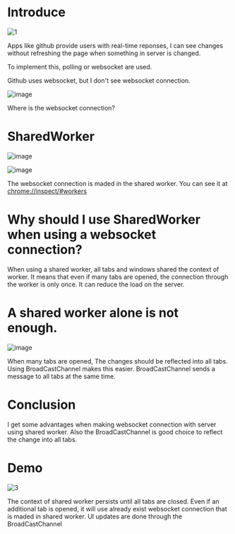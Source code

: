 # Introduce
![1](https://user-images.githubusercontent.com/49009864/166714532-e6de49f4-ff73-4862-aaa8-d6734e2f64cf.gif)

Apps like github provide users with real-time reponses,
I can see changes without refreshing the page when something in server is changed.

To implement this, polling or websocket are used.

Github uses websocket, but I don't see websocket connection.

![image](https://user-images.githubusercontent.com/49009864/166716878-9e16c085-2b07-4958-b148-8cfc4345cbc2.png)

Where is the websocket connection?

# SharedWorker

![image](https://user-images.githubusercontent.com/49009864/166717351-1e0966c9-f548-499f-8ff4-90a2b4d5ac3d.png)

![image](https://user-images.githubusercontent.com/49009864/166725714-540d3f71-e2b6-43b2-b2e2-5c4f76340a44.png)

The websocket connection is maded in the shared worker.
You can see it at <chrome://inspect/#workers>

# Why should I use SharedWorker when using a websocket connection?

When using a shared worker, all tabs and windows shared the context of worker. It means that even if many tabs are opened, the connection through the worker is only once.
It can reduce the load on the server.

# A shared worker alone is not enough.

![image](https://user-images.githubusercontent.com/49009864/166721812-37175724-b177-46c2-8d8e-f2360f7d56b5.png)

When many tabs are opened, The changes should be reflected into all tabs. Using BroadCastChannel makes this easier. BroadCastChannel sends a message to all tabs at the same time.

# Conclusion
I get some advantages when making websocket connection with server using shared worker.
Also the BroadCastChannel is good choice to reflect the change into all tabs.

# Demo

![3](https://user-images.githubusercontent.com/49009864/166724566-97f0dcff-4749-4237-8a3b-bb3acaed6e89.gif)

The context of shared worker persists until all tabs are closed. Even if an additional tab is opened, it will use already exist websocket connection that is maded in shared worker. UI updates are done through the BroadCastChannel
